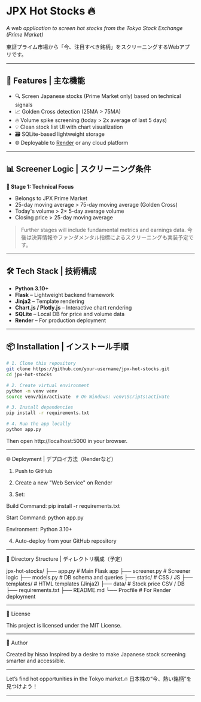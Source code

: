 # JPX Hot Stocks 🔥  
_A web application to screen hot stocks from the Tokyo Stock Exchange (Prime Market)_

東証プライム市場から「今、注目すべき銘柄」をスクリーニングするWebアプリです。

---

## 🚀 Features | 主な機能

- 🔍 Screen Japanese stocks (Prime Market only) based on technical signals
- 📈 Golden Cross detection (25MA > 75MA)
- 🔥 Volume spike screening (today > 2x average of last 5 days)
- 💡 Clean stock list UI with chart visualization
- 🗃 SQLite-based lightweight storage
- 🌐 Deployable to [Render](https://render.com/) or any cloud platform

---

## 📊 Screener Logic | スクリーニング条件

**🧪 Stage 1: Technical Focus**
- Belongs to JPX Prime Market
- 25-day moving average > 75-day moving average (Golden Cross)
- Today's volume > 2× 5-day average volume
- Closing price > 25-day moving average

> Further stages will include fundamental metrics and earnings data.
> 今後は決算情報やファンダメンタル指標によるスクリーニングも実装予定です。

---

## 🛠 Tech Stack | 技術構成

- **Python 3.10+**
- **Flask** – Lightweight backend framework
- **Jinja2** – Template rendering
- **Chart.js / Plotly.js** – Interactive chart rendering
- **SQLite** – Local DB for price and volume data
- **Render** – For production deployment

---

## 📦 Installation | インストール手順

```bash
# 1. Clone this repository
git clone https://github.com/your-username/jpx-hot-stocks.git
cd jpx-hot-stocks

# 2. Create virtual environment
python -m venv venv
source venv/bin/activate  # On Windows: venv\Scripts\activate

# 3. Install dependencies
pip install -r requirements.txt

# 4. Run the app locally
python app.py
```
Then open http://localhost:5000 in your browser.

---

🌐 Deployment | デプロイ方法（Renderなど）

1. Push to GitHub


2. Create a new "Web Service" on Render


3. Set:

Build Command: pip install -r requirements.txt

Start Command: python app.py

Environment: Python 3.10+



4. Auto-deploy from your GitHub repository




---

📁 Directory Structure | ディレクトリ構成（予定）

jpx-hot-stocks/
├── app.py                # Main Flask app
├── screener.py           # Screener logic
├── models.py             # DB schema and queries
├── static/               # CSS / JS
├── templates/            # HTML templates (Jinja2)
├── data/                 # Stock price CSV / DB
├── requirements.txt
├── README.md
└── Procfile              # For Render deployment


---

📌 License

This project is licensed under the MIT License.


---

👤 Author

Created by hisao
Inspired by a desire to make Japanese stock screening smarter and accessible.


---

Let’s find hot opportunities in the Tokyo market.🔥
日本株の“今、熱い銘柄”を見つけよう！

---
